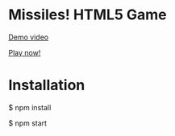 # Missiles! HTML5 Game

[Demo video](https://youtu.be/5cp1djIv49I)

[Play now!](https://missiles-web.herokuapp.com/)

# Installation

$ npm install

$ npm start
